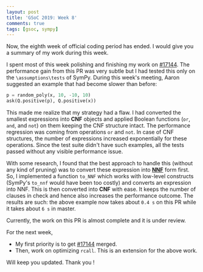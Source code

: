 ```yaml
---
layout: post
title: 'GSoC 2019: Week 8'
comments: true
tags: [gsoc, sympy]
---
```

Now, the eighth week of official coding period has ended. I would give you a summary of my work during this week.

I spent most of this week polishing and finishing my work on [#17144](https://github.com/sympy/sympy/pull/17144). The performance gain from this PR was very subtle but I had tested this only on the `\assumptions\tests` of SymPy. During this week's meeting, Aaron suggested an example that had become slower than before:
```py
p = random_poly(x, 10, -10, 10)
ask(Q.positive(p), Q.positive(x))
```

This made me realize that my strategy had a flaw. I had converted the smallest expressions into **CNF** objects and applied Boolean functions (`or`, `and`, and `not`) on them keeping the CNF structure intact. The performance regression was coming from operations `or` and `not`. In case of CNF structures, the number of expressions increased exponentially for these operations. Since the test suite didn't have such examples, all the tests passed without any visible performance issue.

With some research, I found that the best approach to handle this (without any kind of pruning) was to convert these expression into [**NNF**](https://en.wikipedia.org/wiki/Negation_normal_form) form first. So, I implemented a function `to_NNF` which works with low-level constructs (SymPy's `to_nnf` would have been too costly) and converts an expression into NNF. This is then converted into **CNF** with ease. It keeps the number of clauses in check and hence also increases the performance outcome. The results are such: the above example now takes about `0.4 s` on this PR while it takes about `6 s` in master.

 Currently, the work on this PR is almost complete and it is under review.

For the next week,
* My first priority is to get [#17144](https://github.com/sympy/sympy/pull/17144) merged.
* Then, work on optimizing `rcall`. This is an extension for the above work.

Will keep you updated. Thank you !
